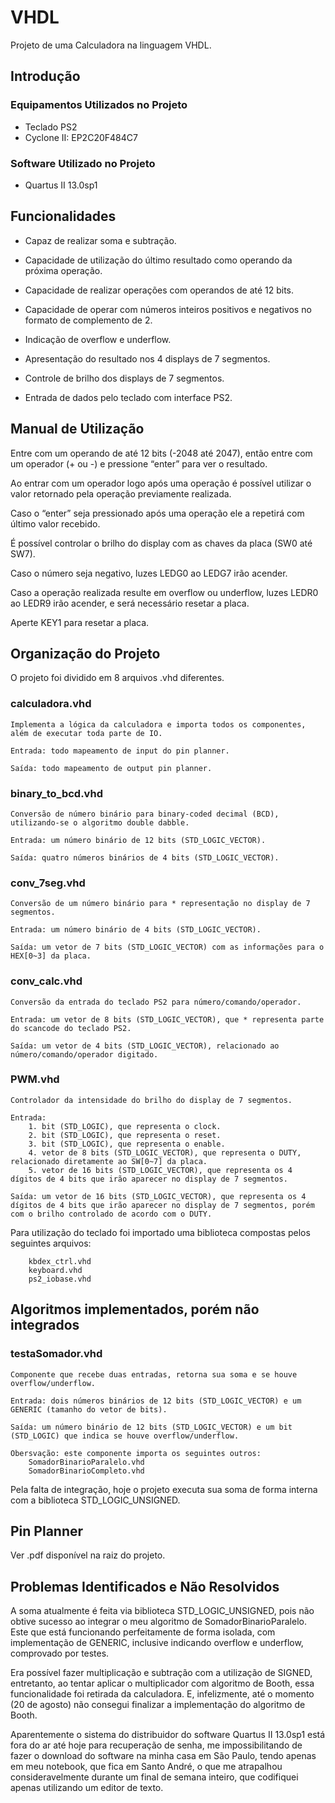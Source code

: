 # VHDL
Projeto de uma Calculadora na linguagem VHDL.

## Introdução

### Equipamentos Utilizados no Projeto

* Teclado PS2
* Cyclone II: EP2C20F484C7

### Software Utilizado no Projeto
* Quartus II 13.0sp1

## Funcionalidades

* Capaz de realizar soma e subtração.

* Capacidade de utilização do último resultado como operando da próxima operação.

* Capacidade de realizar operações com operandos de até 12 bits.

* Capacidade de operar com números inteiros positivos e negativos no formato de complemento de 2.

* Indicação de overflow e underflow.

* Apresentação do resultado nos 4 displays de 7 segmentos.
* Controle de brilho dos displays de 7 segmentos.

* Entrada de dados pelo teclado com interface PS2.

## Manual de Utilização

Entre com um operando de até 12 bits (-2048 até 2047), então entre com um operador (+ ou -) e pressione “enter” para ver o resultado.

Ao entrar com um operador logo após uma operação é possível utilizar o valor retornado pela operação previamente realizada.

Caso o “enter” seja pressionado após uma operação ele a repetirá com último valor recebido.

É possível controlar o brilho do display com as chaves da placa (SW0 até SW7).

Caso o número seja negativo, luzes LEDG0 ao LEDG7 irão acender.

Caso a operação realizada resulte em overflow ou underflow, luzes LEDR0 ao LEDR9 irão acender, e será necessário resetar a placa.

Aperte KEY1 para resetar a placa.

## Organização do Projeto

O projeto foi dividido em 8 arquivos .vhd diferentes.

### calculadora.vhd

    Implementa a lógica da calculadora e importa todos os componentes, além de executar toda parte de IO.
    
    Entrada: todo mapeamento de input do pin planner.

    Saída: todo mapeamento de output pin planner.

### binary_to_bcd.vhd
    Conversão de número binário para binary-coded decimal (BCD), utilizando-se o algoritmo double dabble.
    
    Entrada: um número binário de 12 bits (STD_LOGIC_VECTOR).

    Saída: quatro números binários de 4 bits (STD_LOGIC_VECTOR).

### conv_7seg.vhd
    Conversão de um número binário para * representação no display de 7 segmentos.
    
    Entrada: um número binário de 4 bits (STD_LOGIC_VECTOR).

    Saída: um vetor de 7 bits (STD_LOGIC_VECTOR) com as informações para o HEX[0~3] da placa.

### conv_calc.vhd
    Conversão da entrada do teclado PS2 para número/comando/operador.
    
    Entrada: um vetor de 8 bits (STD_LOGIC_VECTOR), que * representa parte do scancode do teclado PS2.
    
    Saída: um vetor de 4 bits (STD_LOGIC_VECTOR), relacionado ao número/comando/operador digitado.

### PWM.vhd
    Controlador da intensidade do brilho do display de 7 segmentos.

    Entrada: 
        1. bit (STD_LOGIC), que representa o clock.
        2. bit (STD_LOGIC), que representa o reset.
        3. bit (STD_LOGIC), que representa o enable.
        4. vetor de 8 bits (STD_LOGIC_VECTOR), que representa o DUTY, relacionado diretamente ao SW[0~7] da placa.
        5. vetor de 16 bits (STD_LOGIC_VECTOR), que representa os 4 dígitos de 4 bits que irão aparecer no display de 7 segmentos.
    
    Saída: um vetor de 16 bits (STD_LOGIC_VECTOR), que representa os 4 dígitos de 4 bits que irão aparecer no display de 7 segmentos, porém com o brilho controlado de acordo com o DUTY.

Para utilização do teclado foi importado uma biblioteca compostas pelos seguintes arquivos:

        kbdex_ctrl.vhd
        keyboard.vhd
        ps2_iobase.vhd
 
## Algoritmos implementados, porém não integrados

### testaSomador.vhd
    Componente que recebe duas entradas, retorna sua soma e se houve overflow/underflow.

    Entrada: dois números binários de 12 bits (STD_LOGIC_VECTOR) e um GENERIC (tamanho do vetor de bits).

    Saída: um número binário de 12 bits (STD_LOGIC_VECTOR) e um bit (STD_LOGIC) que indica se houve overflow/underflow.

    Obersvação: este componente importa os seguintes outros:
        SomadorBinarioParalelo.vhd
        SomadorBinarioCompleto.vhd


Pela falta de integração, hoje o projeto executa sua soma de forma interna com a biblioteca STD_LOGIC_UNSIGNED.

## Pin Planner

Ver .pdf disponível na raiz do projeto.

## Problemas Identificados e Não Resolvidos

A soma atualmente é feita via biblioteca STD_LOGIC_UNSIGNED, pois não obtive sucesso ao integrar o meu algoritmo de SomadorBinarioParalelo. Este que está funcionando perfeitamente de forma isolada, com implementação de GENERIC, inclusive indicando overflow e underflow, comprovado por testes.

Era possível fazer multiplicação e subtração com a utilização de SIGNED, entretanto, ao tentar aplicar o multiplicador com algoritmo de Booth, essa funcionalidade foi retirada da calculadora. E, infelizmente, até o momento (20 de agosto) não consegui finalizar a implementação do algoritmo de Booth. 

Aparentemente o sistema do distribuidor do software Quartus II 13.0sp1 está fora do ar até hoje para recuperação de senha, me impossibilitando de fazer o download do software na minha casa em São Paulo, tendo apenas em meu notebook, que fica em Santo André, o que me atrapalhou consideravelmente durante um final de semana inteiro, que codifiquei apenas utilizando um editor de texto.
